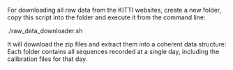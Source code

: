 For downloading all raw data from the KITTI websites, create a new folder, copy this script into the folder and execute it from the command line:

./raw_data_downloader.sh

It will download the zip files and extract them into a coherent data structure: Each folder contains all sequences recorded at a single day, including the calibration files for that day.
